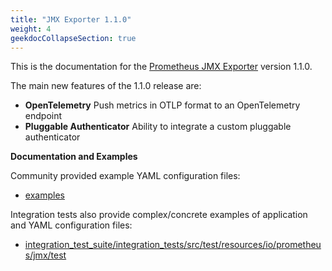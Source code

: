 ```yaml
---
title: "JMX Exporter 1.1.0"
weight: 4
geekdocCollapseSection: true
---
```


This is the documentation for the [Prometheus JMX Exporter](https://github.com/prometheus/jmx_exporter) version 1.1.0.

The main new features of the 1.1.0 release are:

* **OpenTelemetry** Push metrics in OTLP format to an OpenTelemetry endpoint
* **Pluggable Authenticator** Ability to integrate a custom pluggable authenticator

**Documentation and Examples**

Community provided example YAML configuration files:

- [examples](https://github.com/prometheus/jmx_exporter/tree/main/examples)

Integration tests also  provide complex/concrete examples of application and YAML configuration files:

- [integration_test_suite/integration_tests/src/test/resources/io/prometheus/jmx/test](https://github.com/prometheus/jmx_exporter/tree/main/integration_test_suite/integration_tests/src/test/resources/io/prometheus/jmx/test)
